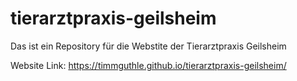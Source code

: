 # tierarztpraxis-geilsheim
Das ist ein Repository für die Webstite der Tierarztpraxis Geilsheim

Website Link: https://timmguthle.github.io/tierarztpraxis-geilsheim/